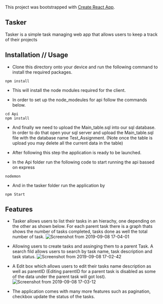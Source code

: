This project was bootstrapped with [Create React App](https://github.com/facebook/create-react-app).

## Tasker

Tasker is a simple task managing web app that allows users to keep a track of their projects

## Installation // Usage 

* Clone this directory onto your device and run the following command to install the required packages.
```
npm install
```
* This will install the node modules required for the client. 

* In order to set up the node_modeules for api follow the commands below.
```
cd Api
npm install
```
* And finally we need to upload the Main_table.sql into our sql database. In order to do that open your sql server and upload the Main_table.sql file with the database name Test_Assignment. (Note once the table is upload you may delete all the current data in the table)

* After following this step the application is ready to be launched. 

* In the Api folder run the following code to start running the api bassed on express
```
nodemon
```
* And in the tasker folder run the application by 
```
npm Start
```
## Features
* Tasker allows users to list their tasks in an hierachy, one depending on the other as shown below. For each parent task there is a graph thats shows the number of tasks completed, tasks done as well the total number of task.
![Screenshot from 2019-09-08 17-04-01](https://user-images.githubusercontent.com/35691714/64486228-caa2c580-d25c-11e9-8542-36ba6e559427.png)
* Allowing users to create tasks and assinging them to a parent Task. A search fild allows users to search by task name, task description and task status.
![Screenshot from 2019-09-08 17-02-42](https://user-images.githubusercontent.com/35691714/64486170-3afd1700-d25c-11e9-88ac-d7ba5f84c44d.png)
* A Edit box which allows users to edit their tasks name description as well as parentID (Editing parentID for a parent task is disabled as some of the data under the parent task will got lost).
![Screenshot from 2019-09-08 17-03-12](https://user-images.githubusercontent.com/35691714/64486203-a1823500-d25c-11e9-852b-ced38cddd1dc.png)

* The application comes with many more features such as pagination, checkbox update the status of the tasks. 
